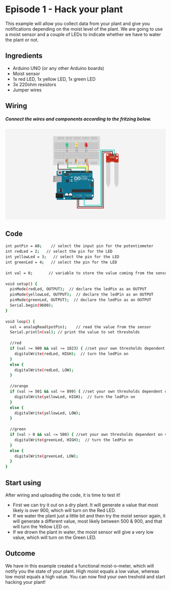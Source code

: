 # Episode 1 - Hack your plant


This example will allow you collect data from your plant and give you notifications depending on the moist level of the plant. We are going to use a moist sensor and a couple of LEDs to indicate whether we have to water the plant or not.

## Ingredients

- Arduino UNO (or any other Arduino boards)
- Moist sensor
- 1x red LED, 1x yellow LED, 1x green LED
- 3x 220ohm resistors
- Jumper wires


## Wiring
##### Connect the wires and components according to the fritzing below.
![alt text](episode1_fritzing.png "Logo Title Text 1")



## Code

```sh
int potPin = A0;    // select the input pin for the potentiometer
int redLed = 2;   // select the pin for the LED
int yellowLed = 3;   // select the pin for the LED
int greenLed = 4;   // select the pin for the LED

int val = 0;       // variable to store the value coming from the sensor

void setup() {
  pinMode(redLed, OUTPUT);  // declare the ledPin as an OUTPUT
  pinMode(yellowLed, OUTPUT);  // declare the ledPin as an OUTPUT
  pinMode(greenLed, OUTPUT);  // declare the ledPin as an OUTPUT
  Serial.begin(9600);
}

void loop() {
  val = analogRead(potPin);    // read the value from the sensor
  Serial.println(val); // print the value to set thresholds

  //red
  if (val >= 900 && val <= 1023) { //set your own thresholds dependent on values
    digitalWrite(redLed, HIGH);  // turn the ledPin on
  }
  else {
    digitalWrite(redLed, LOW);
  }

  //orange
  if (val >= 501 && val <= 899) { //set your own thresholds dependent on values
    digitalWrite(yellowLed, HIGH);  // turn the ledPin on
  }
  else {
    digitalWrite(yellowLed, LOW);
  }

  //green
  if (val > 0 && val <= 500) { //set your own thresholds dependent on values
    digitalWrite(greenLed, HIGH);  // turn the ledPin on
  }
  else {
    digitalWrite(greenLed, LOW);
  }
}
```

## Start using

After wiring and uploading the code, it is time to test it! 
- First we can try it out on a dry plant. It will generate a value that most likely is over 900, which will turn on the Red LED.
- If we water the plant just a little bit and then try the moist sensor again, it will generate a different value, most likely between 500 & 900, and that will turn the Yellow LED on.
- If we drown the plant in water, the moist sensor will give a very low value, which will turn on the Green LED.

## Outcome

We have in this example created a functional moist-o-meter, which will notify you the state of your plant. High moist equals a low value, whereas low moist equals a high value. You can now find your own treshold and start hacking your plant!




